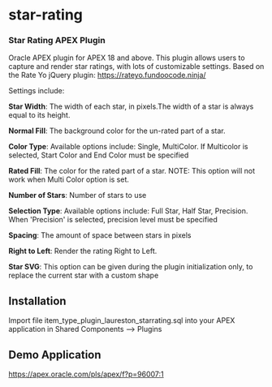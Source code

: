 # star-rating

### Star Rating APEX Plugin

Oracle APEX plugin for APEX 18 and above. This plugin allows users to capture and render star ratings, with lots of customizable settings. Based on the Rate Yo jQuery plugin: https://rateyo.fundoocode.ninja/

Settings include:

**Star Width**: The width of each star, in pixels.The width of a star is always equal to its height.

**Normal Fill**: The background color for the un-rated part of a star.

**Color Type**: Available options include: Single, MultiColor. If Multicolor is selected, Start Color and End Color must be specified

**Rated Fill**: The color for the rated part of a star. NOTE: This option will not work when Multi Color option is set.

**Number of Stars**: Number of stars to use

**Selection Type**: Available options include: Full Star, Half Star, Precision. When 'Precision' is selected, precision level must be specified

**Spacing**: The amount of space between stars in pixels

**Right to Left**: Render the rating Right to Left.

**Star SVG**: This option can be given during the plugin initialization only, to replace the current star with a custom shape

## Installation

Import file item_type_plugin_laureston_starrating.sql into your APEX application in Shared Components --> Plugins

## Demo Application

https://apex.oracle.com/pls/apex/f?p=96007:1



